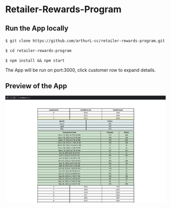 # Retailer-Rewards-Program

## Run the App locally

`$ git clone https://github.com/arthurL-cc/retailer-rewards-program.git`

`$ cd retailer-rewards-program`

`$ npm install && npm start`

The App will be run on port:3000, click customer row to expand details.

## Preview of the App

![App Preview](./screen-shot/sc.png)
